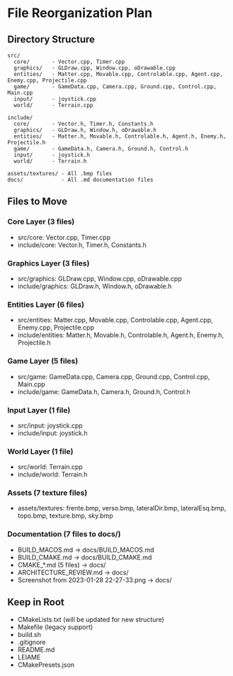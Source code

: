 # File Reorganization Plan

## Directory Structure
```
src/
  core/       - Vector.cpp, Timer.cpp
  graphics/   - GLDraw.cpp, Window.cpp, oDrawable.cpp
  entities/   - Matter.cpp, Movable.cpp, Controlable.cpp, Agent.cpp, Enemy.cpp, Projectile.cpp
  game/       - GameData.cpp, Camera.cpp, Ground.cpp, Control.cpp, Main.cpp
  input/      - joystick.cpp
  world/      - Terrain.cpp

include/
  core/       - Vector.h, Timer.h, Constants.h
  graphics/   - GLDraw.h, Window.h, oDrawable.h
  entities/   - Matter.h, Movable.h, Controlable.h, Agent.h, Enemy.h, Projectile.h
  game/       - GameData.h, Camera.h, Ground.h, Control.h
  input/      - joystick.h
  world/      - Terrain.h

assets/textures/ - All .bmp files
docs/            - All .md documentation files
```

## Files to Move

### Core Layer (3 files)
- src/core: Vector.cpp, Timer.cpp
- include/core: Vector.h, Timer.h, Constants.h

### Graphics Layer (3 files)
- src/graphics: GLDraw.cpp, Window.cpp, oDrawable.cpp  
- include/graphics: GLDraw.h, Window.h, oDrawable.h

### Entities Layer (6 files)
- src/entities: Matter.cpp, Movable.cpp, Controlable.cpp, Agent.cpp, Enemy.cpp, Projectile.cpp
- include/entities: Matter.h, Movable.h, Controlable.h, Agent.h, Enemy.h, Projectile.h

### Game Layer (5 files)
- src/game: GameData.cpp, Camera.cpp, Ground.cpp, Control.cpp, Main.cpp
- include/game: GameData.h, Camera.h, Ground.h, Control.h

### Input Layer (1 file)
- src/input: joystick.cpp
- include/input: joystick.h

### World Layer (1 file)
- src/world: Terrain.cpp
- include/world: Terrain.h

### Assets (7 texture files)
- assets/textures: frente.bmp, verso.bmp, lateralDir.bmp, lateralEsq.bmp, topo.bmp, texture.bmp, sky.bmp

### Documentation (7 files to docs/)
- BUILD_MACOS.md → docs/BUILD_MACOS.md
- BUILD_CMAKE.md → docs/BUILD_CMAKE.md
- CMAKE_*.md (5 files) → docs/
- ARCHITECTURE_REVIEW.md → docs/
- Screenshot from 2023-01-28 22-27-33.png → docs/

## Keep in Root
- CMakeLists.txt (will be updated for new structure)
- Makefile (legacy support)
- build.sh
- .gitignore
- README.md
- LEIAME
- CMakePresets.json
